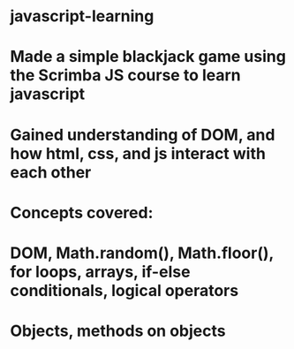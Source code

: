 # javascript-learning
# Made a simple blackjack game using the Scrimba JS course to learn javascript
# Gained understanding of DOM, and how html, css, and js interact with each other
# Concepts covered: 
#    DOM, Math.random(), Math.floor(), for loops, arrays, if-else conditionals, logical operators
#    Objects, methods on objects

